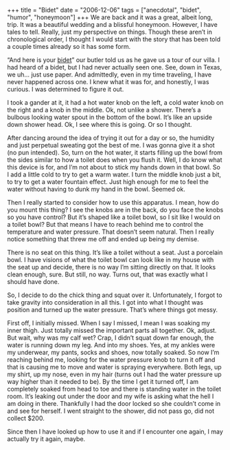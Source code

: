 +++
title = "Bidet"
date = "2006-12-06"
tags = ["anecdotal", "bidet", "humor", "honeymoon"]
+++
We are back and it was a great, albeit long, trip. It was a beautiful wedding and a blissful honeymoon. However, I have tales to tell. Really, just my perspective on things. Though these aren’t in chronological order, I thought I would start with the story that has been told a couple times already so it has some form.

“And here is your [bidet](http://en.wikipedia.org/wiki/Bidet)” our butler told us as he gave us a tour of our villa. I had heard of a bidet, but I had never actually seen one. See, down in Texas, we uh… just use paper. And admittedly, even in my time traveling, I have never happened across one. I knew what it was for, and honestly, I was curious. I was determined to figure it out.

I took a gander at it, it had a hot water knob on the left, a cold water knob on the right and a knob in the middle. Ok, not unlike a shower. There’s a bulbous looking water spout in the bottom of the bowl. It’s like an upside down shower head. Ok, I see where this is going. Or so I thought.

After dancing around the idea of trying it out for a day or so, the humidity and just perpetual sweating got the best of me. I was gonna give it a shot (no pun intended). So, turn on the hot water, it starts filling up the bowl from the sides similar to how a toilet does when you flush it. Well, I do know what this device is for, and I’m not about to stick my hands down in that bowl. So I add a little cold to try to get a warm water. I turn the middle knob just a bit, to try to get a water fountain effect. Just high enough for me to feel the water without having to dunk my hand in the bowl. Seemed ok.

Then I really started to consider how to use this apparatus. I mean, how do you mount this thing? I see the knobs are in the back, do you face the knobs so you have control? But it’s shaped like a toilet bowl, so I sit like I would on a toilet bowl? But that means I have to reach behind me to control the temperature and water pressure. That doesn’t seem natural. Then I really notice something that threw me off and ended up being my demise.

There is no seat on this thing. It’s like a toilet without a seat. Just a porcelain bowl. I have visions of what the toilet bowl can look like in my house with the seat up and decide, there is no way I’m sitting directly on that. It looks clean enough, sure. But still, no way. Turns out, that was exactly what I should have done.

So, I decide to do the chick thing and squat over it. Unfortunately, I forgot to take gravity into consideration in all this. I got into what I thought was position and turned up the water pressure. That’s where things got messy.

First off, I initially missed. When I say I missed, I mean I was soaking my inner thigh. Just totally missed the important parts all together. Ok, adjust. But wait, why was my calf wet? Crap, I didn’t squat down far enough, the water is running down my leg. And into my shoes. Yes, at my ankles were my underwear, my pants, socks and shoes, now totally soaked. So now I’m reaching behind me, looking for the water pressure knob to turn it off and that is causing me to move and water is spraying everywhere. Both legs, up my shirt, up my nose, even in my hair (turns out I had the water pressure up way higher than it needed to be). By the time I get it turned off, I am completely soaked from head to toe and there is standing water in the toilet room. It’s leaking out under the door and my wife is asking what the hell I am doing in there. Thankfully I had the door locked so she couldn’t come in and see for herself. I went straight to the shower, did not pass go, did not collect $200.

Since then I have looked up how to use it and if I encounter one again, I may actually try it again, maybe.
